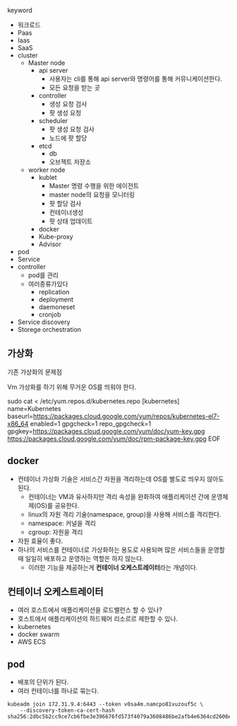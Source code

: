 keyword

* 워크로드
* Paas
* Iaas
* SaaS
* cluster
  * Master node
    * api server
      * 사용자는 cli를 통해 api server와 명령어를 통해 커뮤니케이션한다.
      * 모든 요청을 받는 곳
    * controller
      * 생성 요청 검사
      * 팟 생성 요청
    * scheduler
      * 팟 생성 요청 검사
      * 노드에 팟 할당
    * etcd
      * db
      * 오브젝트 저장소
  * worker node
    * kublet
      * Master 명령 수행을 위한 에이전트
      * master node의 요청을 모니터링
      * 팟 할당 검사
      * 컨테이너생성
      * 팟 상태 업데이트
    * docker
    * Kube-proxy
    * Advisor
* pod
* Service
* controller
  * pod를 관리
  * 여러종류가있다
    * replication
    * deployment
    * daemoneset
    * cronjob
* Service discovery
* Storege orchestration



## 가상화

기존 가상화의 문제점

Vm 가상화를 하기 위해 무거운 OS를 띄워야 한다.

sudo cat <<EOF > /etc/yum.repos.d/kubernetes.repo
[kubernetes]
name=Kubernetes
baseurl=https://packages.cloud.google.com/yum/repos/kubernetes-el7-x86_64
enabled=1
gpgcheck=1
repo_gpgcheck=1
gpgkey=https://packages.cloud.google.com/yum/doc/yum-key.gpg https://packages.cloud.google.com/yum/doc/rpm-package-key.gpg
EOF

## docker

* 컨테이너 가상화 기술은 서비스간 자원을 격리하는데 OS를 별도로 띄우지 않아도 된다.
  * 컨테이너는 VM과 유사하지만 격리 속성을 완화하여 애플리케이션 간에 운영체제(OS)를 공유한다. 
  * linux의 자원 격리 기술(namespace, group)을 사용해 서비스를 격리한다.
  * namespace: 커널을 격리
  * cgroup: 자원을 격리
* 자원 효율이 좋다.
* 하나의 서비스를 컨테이너로 가상화하는 용도로 사용되며 많은 서비스들을 운영할 때 일일히 배포하고 운영하는 역할은 하지 않는다.
  * 이러한 기능을 제공하는게 **컨테이너 오케스트레이터**라는 개념이다. 



## 컨테이너 오케스트레이터

* 여러 호스트에서 애플리케이션을 로드밸런스 할 수 있나?
* 호스트에서 애플리케이션의 하드웨어 리소르르 제한할 수 있나.
* kubernetes
* docker swarm
* AWS ECS



## pod

* 배포의 단위가 된다.
* 여러 컨테이너를 하나로 묶는다.



```
kubeadm join 172.31.9.4:6443 --token v0sa4m.namcpo81vuzouf5c \
    --discovery-token-ca-cert-hash sha256:2dbc5b2cc9ce7cb6fbe3e396676fd573f4079a3608486be2afb4e6364cd2606e
```

